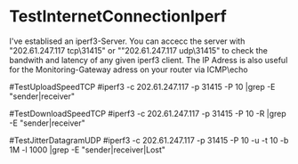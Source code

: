 # TestInternetConnectionIperf

I've establised an iperf3-Server. You can accecc the server with "202.61.247.117 tcp\31415" or ""202.61.247.117 udp\31415" to check the bandwith and latency of any given iperf3 client. The IP Adress is also useful for the Monitoring-Gateway adress on your router via ICMP\echo

#TestUploadSpeedTCP
#iperf3 -c 202.61.247.117 -p 31415 -P 10 |grep -E "sender|receiver"

#TestDownloadSpeedTCP
#iperf3 -c 202.61.247.117 -p 31415 -P 10 -R |grep -E "sender|receiver"

#TestJitterDatagramUDP
#iperf3 -c 202.61.247.117 -p 31415 -P 10 -u -t 10 -b 1M -l 1000 |grep -E "sender|receiver|Lost"
